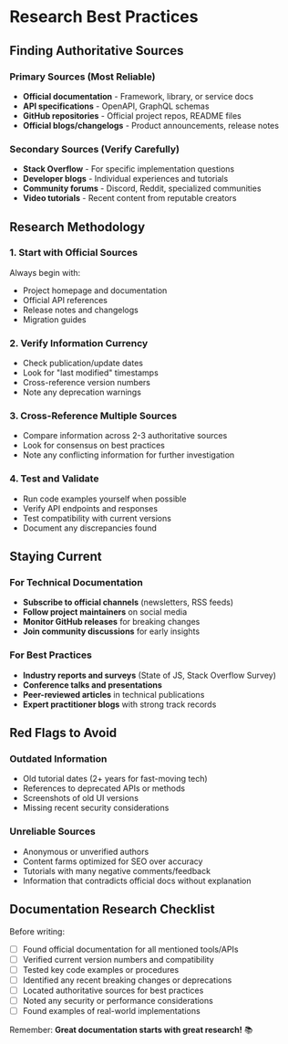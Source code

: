 # Research Best Practices

## Finding Authoritative Sources

### Primary Sources (Most Reliable)
- **Official documentation** - Framework, library, or service docs
- **API specifications** - OpenAPI, GraphQL schemas
- **GitHub repositories** - Official project repos, README files
- **Official blogs/changelogs** - Product announcements, release notes

### Secondary Sources (Verify Carefully)
- **Stack Overflow** - For specific implementation questions
- **Developer blogs** - Individual experiences and tutorials
- **Community forums** - Discord, Reddit, specialized communities
- **Video tutorials** - Recent content from reputable creators

## Research Methodology

### 1. Start with Official Sources
Always begin with:
- Project homepage and documentation
- Official API references
- Release notes and changelogs
- Migration guides

### 2. Verify Information Currency
- Check publication/update dates
- Look for "last modified" timestamps
- Cross-reference version numbers
- Note any deprecation warnings

### 3. Cross-Reference Multiple Sources
- Compare information across 2-3 authoritative sources
- Look for consensus on best practices
- Note any conflicting information for further investigation

### 4. Test and Validate
- Run code examples yourself when possible
- Verify API endpoints and responses
- Test compatibility with current versions
- Document any discrepancies found

## Staying Current

### For Technical Documentation
- **Subscribe to official channels** (newsletters, RSS feeds)
- **Follow project maintainers** on social media
- **Monitor GitHub releases** for breaking changes
- **Join community discussions** for early insights

### For Best Practices
- **Industry reports and surveys** (State of JS, Stack Overflow Survey)
- **Conference talks and presentations**
- **Peer-reviewed articles** in technical publications
- **Expert practitioner blogs** with strong track records

## Red Flags to Avoid

### Outdated Information
- Old tutorial dates (2+ years for fast-moving tech)
- References to deprecated APIs or methods
- Screenshots of old UI versions
- Missing recent security considerations

### Unreliable Sources
- Anonymous or unverified authors
- Content farms optimized for SEO over accuracy
- Tutorials with many negative comments/feedback
- Information that contradicts official docs without explanation

## Documentation Research Checklist

Before writing:
- [ ] Found official documentation for all mentioned tools/APIs
- [ ] Verified current version numbers and compatibility
- [ ] Tested key code examples or procedures
- [ ] Identified any recent breaking changes or deprecations
- [ ] Located authoritative sources for best practices
- [ ] Noted any security or performance considerations
- [ ] Found examples of real-world implementations

Remember: **Great documentation starts with great research!** 📚